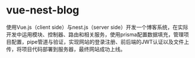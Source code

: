 # vue-nest-blog
使用Vue.js（client side）与nest.js（server side）开发一个博客系统，在实际开发中运用模块、控制器、路由和相关服务，使用prisma配置数据填充，管理项目配置，pipe管道与验证，实现网站的登录注册、前后端的JWT认证以及文件上传，将项目代码部署到服务器，最终网站成功上线。
